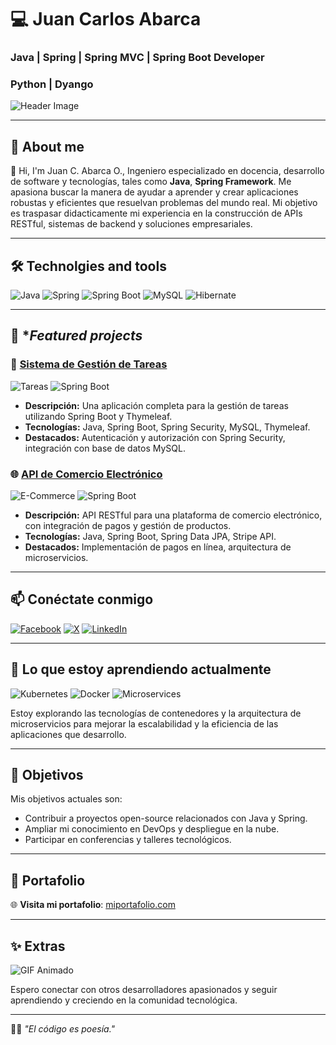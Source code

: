 
# 💻 **Juan Carlos Abarca**

### Java | Spring | Spring MVC | Spring Boot Developer
### Python | Dyango


![Header Image](https://github.com/tuusuario/tu-repositorio/blob/main/imagen.png?raw=true)

---

## 🚀 **About me**

👋 Hi, I'm Juan C. Abarca O., Ingeniero especializado en docencia, desarrollo de software y tecnologías, tales como **Java**, **Spring Framework**. Me apasiona buscar la manera de ayudar a aprender y crear aplicaciones robustas y eficientes que resuelvan problemas del mundo real. Mi objetivo es traspasar didacticamente mi experiencia en la construcción de APIs RESTful, sistemas de backend y soluciones empresariales.

---

## 🛠️ **Technolgies and tools**

![Java](https://img.shields.io/badge/Java-ED8B00?style=for-the-badge&logo=java&logoColor=white)
![Spring](https://img.shields.io/badge/Spring-6DB33F?style=for-the-badge&logo=spring&logoColor=white)
![Spring Boot](https://img.shields.io/badge/Spring_Boot-F2F4F9?style=for-the-badge&logo=spring-boot)
![MySQL](https://img.shields.io/badge/MySQL-4479A1?style=for-the-badge&logo=mysql&logoColor=white)
![Hibernate](https://img.shields.io/badge/Hibernate-59666C?style=for-the-badge&logo=hibernate&logoColor=white)

---

## 🌟 **Featured projects*

### 🚀 [Sistema de Gestión de Tareas](https://github.com/tuusuario/proyecto1)
![Tareas](https://img.shields.io/badge/Java-ED8B00?style=flat-square&logo=java&logoColor=white)
![Spring Boot](https://img.shields.io/badge/Spring_Boot-F2F4F9?style=flat-square&logo=spring-boot)

- **Descripción:** Una aplicación completa para la gestión de tareas utilizando Spring Boot y Thymeleaf.
- **Tecnologías:** Java, Spring Boot, Spring Security, MySQL, Thymeleaf.
- **Destacados:** Autenticación y autorización con Spring Security, integración con base de datos MySQL.

### 🌐 [API de Comercio Electrónico](https://github.com/tuusuario/proyecto2)
![E-Commerce](https://img.shields.io/badge/Java-ED8B00?style=flat-square&logo=java&logoColor=white)
![Spring Boot](https://img.shields.io/badge/Spring_Boot-F2F4F9?style=flat-square&logo=spring-boot)

- **Descripción:** API RESTful para una plataforma de comercio electrónico, con integración de pagos y gestión de productos.
- **Tecnologías:** Java, Spring Boot, Spring Data JPA, Stripe API.
- **Destacados:** Implementación de pagos en línea, arquitectura de microservicios.

---

## 📫 **Conéctate conmigo**

[![Facebook](https://img.shields.io/badge/Facebook-1877F2?style=for-the-badge&logo=facebook&logoColor=white)](https://www.facebook.com/tuusuario)
[![X](https://img.shields.io/badge/X-1DA1F2?style=for-the-badge&logo=x&logoColor=white)](https://x.com/tuusuario)
[![LinkedIn](https://img.shields.io/badge/LinkedIn-0077B5?style=for-the-badge&logo=linkedin&logoColor=white)](https://www.linkedin.com/in/tuusuario)

---

## 🌱 **Lo que estoy aprendiendo actualmente**

![Kubernetes](https://img.shields.io/badge/Kubernetes-326CE5?style=for-the-badge&logo=kubernetes&logoColor=white)
![Docker](https://img.shields.io/badge/Docker-2496ED?style=for-the-badge&logo=docker&logoColor=white)
![Microservices](https://img.shields.io/badge/Microservices-6C757D?style=for-the-badge)

Estoy explorando las tecnologías de contenedores y la arquitectura de microservicios para mejorar la escalabilidad y la eficiencia de las aplicaciones que desarrollo.

---

## 🎯 **Objetivos**

Mis objetivos actuales son:
- Contribuir a proyectos open-source relacionados con Java y Spring.
- Ampliar mi conocimiento en DevOps y despliegue en la nube.
- Participar en conferencias y talleres tecnológicos.

---

## 🔗 **Portafolio**

🌐 **Visita mi portafolio**: [miportafolio.com](https://miportafolio.com)

---

## ✨ **Extras**

![GIF Animado](https://media.giphy.com/media/QHE5gWI0QjqF2/giphy.gif)

Espero conectar con otros desarrolladores apasionados y seguir aprendiendo y creciendo en la comunidad tecnológica.

---

👨‍💻 _"El código es poesía."_

